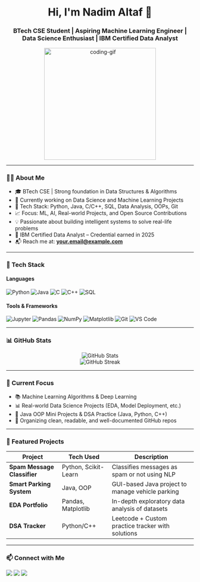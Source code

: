 <h1 align="center">Hi, I'm Nadim Altaf 👋</h1>
<h3 align="center">
BTech CSE Student | Aspiring Machine Learning Engineer | Data Science Enthusiast | IBM Certified Data Analyst
</h3>

<p align="center">
  <img src="https://github.com/NadimAltaf/NadimAltaf/blob/main/assets/profile-coding.gif" width="300" alt="coding-gif" />
</p>

---

### 👨‍💻 About Me

- 🎓 BTech CSE | Strong foundation in Data Structures & Algorithms  
- 🧠 Currently working on Data Science and Machine Learning Projects  
- 🚀 Tech Stack: Python, Java, C/C++, SQL, Data Analysis, OOPs, Git  
- 📈 Focus: ML, AI, Real-world Projects, and Open Source Contributions  
- 💡 Passionate about building intelligent systems to solve real-life problems  
- 📜 IBM Certified Data Analyst – Credential earned in 2025  
- 📬 Reach me at: **your.email@example.com**

---

### 💼 Tech Stack

#### Languages
![Python](https://img.shields.io/badge/-Python-3776AB?style=flat-square&logo=python&logoColor=white)
![Java](https://img.shields.io/badge/-Java-ED8B00?style=flat-square&logo=java&logoColor=white)
![C](https://img.shields.io/badge/-C-00599C?style=flat-square&logo=c&logoColor=white)
![C++](https://img.shields.io/badge/-C++-00599C?style=flat-square&logo=c%2B%2B&logoColor=white)
![SQL](https://img.shields.io/badge/-SQL-003B57?style=flat-square&logo=mysql&logoColor=white)

#### Tools & Frameworks
![Jupyter](https://img.shields.io/badge/-Jupyter-F37626?style=flat-square&logo=jupyter&logoColor=white)
![Pandas](https://img.shields.io/badge/-Pandas-150458?style=flat-square&logo=pandas)
![NumPy](https://img.shields.io/badge/-NumPy-013243?style=flat-square&logo=numpy&logoColor=white)
![Matplotlib](https://img.shields.io/badge/-Matplotlib-11557C?style=flat-square&logo=plotly&logoColor=white)
![Git](https://img.shields.io/badge/-Git-F05032?style=flat-square&logo=git&logoColor=white)
![VS Code](https://img.shields.io/badge/-VS%20Code-007ACC?style=flat-square&logo=visual-studio-code&logoColor=white)

---

### 📊 GitHub Stats

<p align="center">
  <img src="https://github-readme-stats.vercel.app/api?username=NadimAltaf&show_icons=true&theme=default" alt="GitHub Stats" />
  <br />
  <img src="https://github-readme-streak-stats.herokuapp.com/?user=NadimAltaf&theme=default" alt="GitHub Streak" />
</p>

---

### 🧠 Current Focus

- 📚 Machine Learning Algorithms & Deep Learning
- 📊 Real-world Data Science Projects (EDA, Model Deployment, etc.)
- 💼 Java OOP Mini Projects & DSA Practice (Java, Python, C++)
- 📂 Organizing clean, readable, and well-documented GitHub repos

---

### 📂 Featured Projects

| Project | Tech Used | Description |
|--------|------------|-------------|
| **Spam Message Classifier** | Python, Scikit-Learn | Classifies messages as spam or not using NLP |
| **Smart Parking System** | Java, OOP | GUI-based Java project to manage vehicle parking |
| **EDA Portfolio** | Pandas, Matplotlib | In-depth exploratory data analysis of datasets |
| **DSA Tracker** | Python/C++ | Leetcode + Custom practice tracker with solutions |

---

### 📫 Connect with Me

<p align="left">
  <a href="mailto:your.email@example.com"><img src="https://img.shields.io/badge/Gmail-red?style=for-the-badge&logo=gmail&logoColor=white" /></a>
  <a href="https://linkedin.com/in/your-linkedin-profile" target="_blank"><img src="https://img.shields.io/badge/LinkedIn-blue?style=for-the-badge&logo=linkedin&logoColor=white"/></a>
  <a href="https://github.com/NadimAltaf" target="_blank"><img src="https://img.shields.io/badge/GitHub-000?style=for-the-badge&logo=github&logoColor=white"/></a>
</p>

<!-- Optional Snake Animation -->
<!-- ![snake gif](https://github.com/NadimAltaf/NadimAltaf/blob/output/github-contribution-grid-snake.svg) -->
